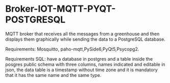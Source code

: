 # Broker-IOT-MQTT-PYQT-POSTGRESQL
MQTT broker that receives all the messages from a greenhouse and then displays them graphically while sending the data to a PostgreSQL database.


Requirements: Mosquitto, paho-mqtt,PySide6,PyQt5,Psycopg2.

Requirements SQL: have a database in postgres and a table inside the posgres public schema with three columns, names indicated and editable in json, the data table is a timestamp without time zone and it is mandatory that it has the same name and the same type.


